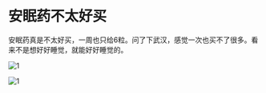 # 安眠药不太好买

安眠药真是不太好买，一周也只给6粒。问了下武汉，感觉一次也买不了很多。看来不是想好好睡觉，就能好好睡觉的。

![1](https://ws1017.github.io/src/image/Xnip2019-12-11_13-41-35.jpg)

![1](https://ws1017.github.io/src/image/Xnip2019-12-11_13-46-45.jpg)
